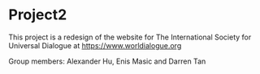 # Project2
This project is a redesign of the website for The International Society for Universal Dialogue at https://www.worldialogue.org

Group members: Alexander Hu, Enis Masic and Darren Tan
